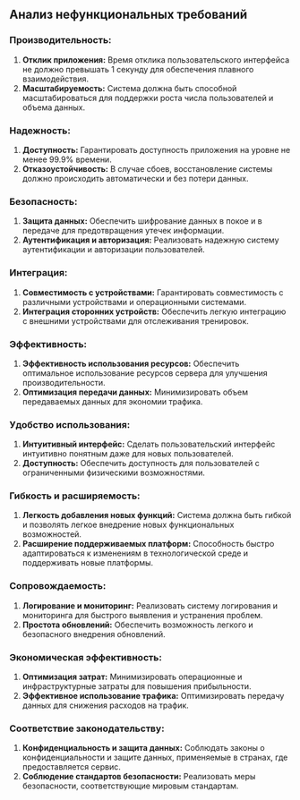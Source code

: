 ## Анализ нефункциональных требований

### Производительность:
1. **Отклик приложения:** Время отклика пользовательского интерфейса не должно превышать 1 секунду для обеспечения плавного взаимодействия.
2. **Масштабируемость:** Система должна быть способной масштабироваться для поддержки роста числа пользователей и объема данных.

### Надежность:
1. **Доступность:** Гарантировать доступность приложения на уровне не менее 99.9% времени.
2. **Отказоустойчивость:** В случае сбоев, восстановление системы должно происходить автоматически и без потери данных.

### Безопасность:
1. **Защита данных:** Обеспечить шифрование данных в покое и в передаче для предотвращения утечек информации.
2. **Аутентификация и авторизация:** Реализовать надежную систему аутентификации и авторизации пользователей.

### Интеграция:
1. **Совместимость с устройствами:** Гарантировать совместимость с различными устройствами и операционными системами.
2. **Интеграция сторонних устройств:** Обеспечить легкую интеграцию с внешними устройствами для отслеживания тренировок.

### Эффективность:
1. **Эффективность использования ресурсов:** Обеспечить оптимальное использование ресурсов сервера для улучшения производительности.
2. **Оптимизация передачи данных:** Минимизировать объем передаваемых данных для экономии трафика.

### Удобство использования:
1. **Интуитивный интерфейс:** Сделать пользовательский интерфейс интуитивно понятным даже для новых пользователей.
2. **Доступность:** Обеспечить доступность для пользователей с ограниченными физическими возможностями.

### Гибкость и расширяемость:
1. **Легкость добавления новых функций:** Система должна быть гибкой и позволять легкое внедрение новых функциональных возможностей.
2. **Расширение поддерживаемых платформ:** Способность быстро адаптироваться к изменениям в технологической среде и поддерживать новые платформы.

### Сопровождаемость:
1. **Логирование и мониторинг:** Реализовать систему логирования и мониторинга для быстрого выявления и устранения проблем.
2. **Простота обновлений:** Обеспечить возможность легкого и безопасного внедрения обновлений.

### Экономическая эффективность:
1. **Оптимизация затрат:** Минимизировать операционные и инфраструктурные затраты для повышения прибыльности.
2. **Эффективное использование трафика:** Оптимизировать передачу данных для снижения расходов на трафик.

### Соответствие законодательству:
1. **Конфиденциальность и защита данных:** Соблюдать законы о конфиденциальности и защите данных, применяемые в странах, где предоставляется сервис.
2. **Соблюдение стандартов безопасности:** Реализовать меры безопасности, соответствующие мировым стандартам.